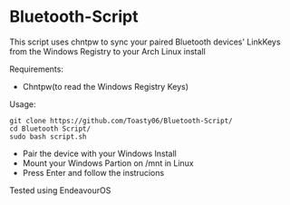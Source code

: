 # Bluetooth-Script

This script uses chntpw to sync your paired Bluetooth devices' LinkKeys from the Windows Registry to your Arch Linux install

Requirements:
- Chntpw(to read the Windows Registry Keys)

Usage:
```
git clone https://github.com/Toasty06/Bluetooth-Script/
cd Bluetooth Script/
sudo bash script.sh
```
- Pair the device with your Windows Install
- Mount your Windows Partion on /mnt in Linux
- Press Enter and follow the instrucions

Tested using EndeavourOS
